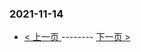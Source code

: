 ### 2021-11-14 
 

- [ < 上一页 ](https://github.com/able8/weibo-hot-record/blob/master/2021-11-13.md) -------- [ 下一页 > ](https://github.com/able8/weibo-hot-record/blob/master/2021-11-15.md)